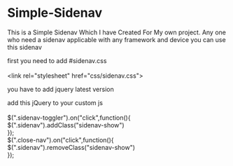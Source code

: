 # Simple-Sidenav
This is a Simple Sidenav Which I have Created For My own project. Any one who need a sidenav applicable with any framework and device you can use this sidenav

first you need to add  #sidenav.css <br><br>
&#x3C;link rel=&#x22;stylesheet&#x22; href=&#x22;css/sidenav.css&#x22;&#x3E;

you have to add jquery latest version

add this jQuery to your custom js <br><br>
$(&quot;.sidenav-toggler&quot;).on(&quot;click&quot;,function(){ <br> $(&quot;.sidenav&quot;).addClass(&quot;sidenav-show&quot;)<br> });<br>
$(&quot;.close-nav&quot;).on(&quot;click&quot;,function(){ <br>$(&quot;.sidenav&quot;).removeClass(&quot;sidenav-show&quot;) <br>});<br>
